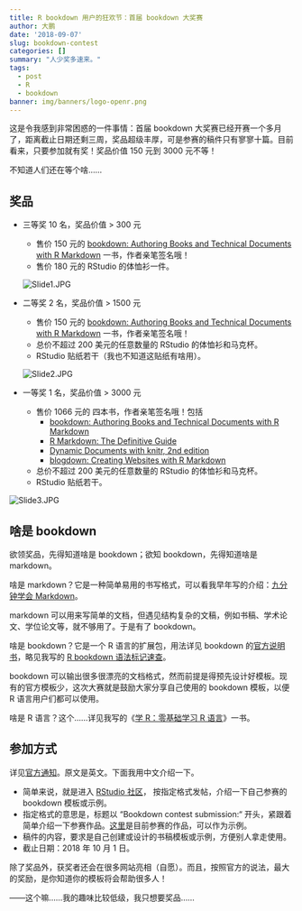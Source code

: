```yaml
---
title: R bookdown 用户的狂欢节：首届 bookdown 大奖赛
author: 大鹏
date: '2018-09-07'
slug: bookdown-contest
categories: []
summary: "人少奖多速来。"
tags:
  - post
  - R
  - bookdown
banner: img/banners/logo-openr.png
---
```


这是令我感到非常困惑的一件事情：首届 bookdown 大奖赛已经开赛一个多月了，距离截止日期还剩三周，奖品超级丰厚，可是参赛的稿件只有寥寥十篇。目前看来，只要参加就有奖！奖品价值 150 元到 3000 元不等！

不知道人们还在等个啥……

<!--more-->

## 奖品

- 三等奖 10 名，奖品价值 > 300 元

  - 售价 150 元的 [bookdown: Authoring Books and Technical Documents with R Markdown](https://www.crcpress.com/bookdown-Authoring-Books-and-Technical-Documents-with-R-Markdown/Xie/p/book/9781138700109) 一书，作者亲笔签名哦！
  - 售价 180 元的 RStudio 的体恤衫一件。

  ![Slide1.JPG](https://cdn.steemitimages.com/DQmcXdSZQ2CsZc4sV5rj7B5dW21DeU7izkvdcdhX5gAG4WC/Slide1.JPG)

- 二等奖 2 名，奖品价值 > 1500 元

  - 售价 150 元的 [bookdown: Authoring Books and Technical Documents with R Markdown](https://www.crcpress.com/bookdown-Authoring-Books-and-Technical-Documents-with-R-Markdown/Xie/p/book/9781138700109) 一书，作者亲笔签名哦！
  - 总价不超过 200 美元的任意数量的 RStudio 的体恤衫和马克杯。
  - RStudio 贴纸若干（我也不知道这贴纸有啥用）。

  ![Slide2.JPG](https://cdn.steemitimages.com/DQmbWBFnChRCiH4joRBEAFXQ7eEw9kB1BEQ1GBH3mtBpSjN/Slide2.JPG)

- 一等奖 1 名，奖品价值 > 3000 元

  - 售价 1066 元的 四本书，作者亲笔签名哦！包括
    - [bookdown: Authoring Books and Technical Documents with R Markdown](https://www.crcpress.com/bookdown-Authoring-Books-and-Technical-Documents-with-R-Markdown/Xie/p/book/9781138700109) 
    - [R Markdown: The Definitive Guide](https://www.crcpress.com/p/book/9781138359338)
    - [Dynamic Documents with knitr, 2nd edition](https://www.crcpress.com/p/book/9781498716963)
    - [blogdown: Creating Websites with R Markdown](https://www.crcpress.com/p/book/9780815363729)
  - 总价不超过 200 美元的任意数量的 RStudio 的体恤衫和马克杯。
  - RStudio 贴纸若干。

![Slide3.JPG](https://cdn.steemitimages.com/DQmWuYzCNj9SZZ1hVv5X2VhoMowybTVeqqTnU67aL4toApQ/Slide3.JPG)

## 啥是 bookdown

欲领奖品，先得知道啥是 bookdown；欲知 bookdown，先得知道啥是 markdown。

啥是 markdown？它是一种简单易用的书写格式，可以看我早年写的介绍：[九分钟学会 Markdown](http://dapengde.com/archives/17033)。

markdown 可以用来写简单的文档，但遇见结构复杂的文稿，例如书稿、学术论文、学位论文等，就不够用了。于是有了 bookdown。 

啥是 bookdown？它是一个 R 语言的扩展包，用法详见 bookdown 的[官方说明书](https://bookdown.org/yihui/bookdown/)，略见我写的 [R bookdown 语法标记速查](http://www.pzhao.org/zh/post/bookdown-cheatsheet/)。

bookdown 可以输出很多很漂亮的文档格式，然而前提是得预先设计好模板。现有的官方模板少，这次大赛就是鼓励大家分享自己使用的 bookdown 模板，以便 R 语言用户们都可以使用。

啥是 R 语言？这个……详见我写的《[学 R：零基础学习 R 语言](http://xuer.dapengde.com/)》一书。

## 参加方式

详见[官方通知](https://blog.rstudio.com/2018/07/27/first-bookdown-contest/)。原文是英文。下面我用中文介绍一下。

- 简单来说，就是进入 [RStudio 社区]( http://rstd.io/bookdown-contest)， 按指定格式发帖，介绍一下自己参赛的 bookdown 模板或示例。
- 指定格式的意思是，标题以 “Bookdown contest submission:“ 开头，紧跟着简单介绍一下参赛作品。[这里](https://community.rstudio.com/tags/bookdown-contest)是目前参赛的作品，可以作为示例。
- 稿件的内容，要求是自己创建或设计的书稿模板或示例，方便别人拿走使用。
- 截止日期：2018 年 10 月 1 日。

除了奖品外，获奖者还会在很多网站亮相（自愿）。而且，按照官方的说法，最大的奖励，是你知道你的模板将会帮助很多人！

——这个嘛……我的趣味比较低级，我只想要奖品……


